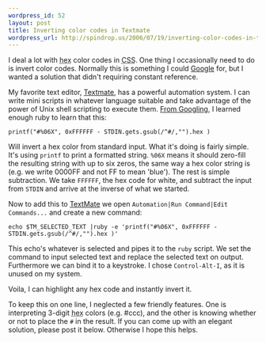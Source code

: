 ```yaml
--- 
wordpress_id: 52
layout: post
title: Inverting color codes in Textmate
wordpress_url: http://spindrop.us/2006/07/19/inverting-color-codes-in-textmate/
---
```

[textmate]: http://macromates.com/
[g1]: http://www.google.com/search?q=inverse+colors+hex

I deal a lot with <abbr title="hexadecimal">hex</abbr> color codes in <acronym title="Cascading Style Sheets">CSS</acronym>.  One thing I occasionally need to do is invert color codes.  Normally this is something I could [Google][g1] for, but I wanted a solution that didn't requiring constant reference.

My favorite text editor, [Textmate], has a powerful automation system.  I can write mini scripts in whatever language suitable and take advantage of the power of Unix shell scripting to execute them.  [From Googling][g1], I learned enough ruby to learn that this:

	printf("#%06X", 0xFFFFFF - STDIN.gets.gsub(/^#/,"").hex )

Will invert a hex color from standard input.  What it's doing is fairly simple.  It's using `printf` to print a formatted string.  `%06X` means it should zero-fill the resulting string with up to six zeros, the same way a hex color string is (e.g. we write 0000FF and not FF to mean 'blue').  The rest is simple subtraction.  We take `FFFFFF`, the hex code for white, and subtract the input from `STDIN` and arrive at the inverse of what we started.
<!--next page-->
Now to add this to [TextMate] we open `Automation|Run Command|Edit Commands...` and create a new command:

	echo $TM_SELECTED_TEXT |ruby -e 'printf("#%06X", 0xFFFFFF - STDIN.gets.gsub(/^#/,"").hex )' 

This echo's whatever is selected and pipes it to the `ruby` script.  We set the command to input selected text and replace the selected text on output.  Furthermore we can bind it to a keystroke.  I chose `Control-Alt-I`, as it is unused on my system.

Voila, I can highlight any hex code and instantly invert it.

To keep this on one line, I neglected a few friendly features.  One is interpreting 3-digit <abbr title="hexadecimal">hex</abbr> colors (e.g. #ccc), and the other is knowing whether or not to place the `#` in the result.  If you can come up with an elegant solution, please post it below.  Otherwise I hope this helps.

